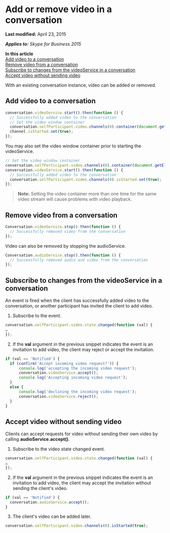
# Add or remove video in a conversation

 **Last modified:** April 23, 2015

 _**Applies to:** Skype for Business 2015_

 **In this article**  
[Add video to a conversation](#sectionSection0)  
[Remove video from a conversation](#sectionSection1)  
[Subscribe to changes from the videoService in a conversation](#sectionSection2)  
[Accept video without sending video](#sectionSection3)  


With an existing conversation instance, video can be added or removed.

## Add video to a conversation
<a name="sectionSection0"> </a>



  ```js
  conversation.videoService.start().then(function () {
    // Successfully added video to the conversation
    // Set the video window container
    conversation.selfParticipant.video.channels(0).container(document.getElementById("renderWindow"));
    channel.isStarted.set(true);
});

  ```


You may also set the video window container prior to starting the videoService.

    
  ```js
  // Set the video window container
  conversation.selfParticipant.video.channels(0).container(document.getElementById("renderWindow"));
  conversation.videoService.start().then(function () {
    // Successfully added video to the conversation
    conversation.selfParticipant.video.channels(0).isStarted.set(true);
  });

  ```


>**Note:** Setting the video container more than one time for the same video stream will cause problems with video playback.
    

## Remove video from a conversation
<a name="sectionSection1"> </a>



  ```js
  Conversation.videoService.stop().then(function () {
    // Successfully removed video from the conversation
});

  ```


Video can also be removed by stopping the audioService.
    
  ```js
  Conversation.audioService.stop().then(function () {
    // Successfully removed audio and video from the conversation
});
  ```


## Subscribe to changes from the videoService in a conversation
<a name="sectionSection2"> </a>

An event is fired when the client has successfully added video to the conversation, or another participant has invited the client to add video.


1. Subscribe to the event.

  ```js
  conversation.selfParticipant.video.state.changed(function (val) {
…
});
  ```

2. If the **val** argument in the previous snippet indicates the event is an invitation to add video, the client may reject or accept the invitation.

  ```js
  if (val == 'Notified') {
    if (confirm('Accept incoming video request?')) {
        console.log('accepting the incoming video request');
        conversation.videoService.accept();
        console.log('Accepting incoming video request');
    }
    else {
        console.log('declining the incoming video request');
        conversation.videoService.reject();
    }
}
  ```


## Accept video without sending video
<a name="sectionSection3"> </a>

Clients can accept requests for video without sending their own video by calling **audioService.accept()**.


1. Subscribe to the video state changed event.

  ```js
  conversation.selfParticipant.video.state.changed(function (val) {
…
});

  ```

2. If the **val** argument in the previous snippet indicates the event is an invitation to add video, the client may accept the invitation without sending the client's video.

  ```js
  if (val == 'Notified') {
    conversation.audioService.accept();
}

  ```

3. The client's video can be added later.

  ```js
  conversation.selfParticipant.video.channels(0).isStarted(true);
  ```

